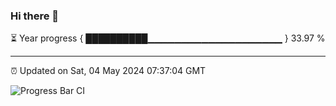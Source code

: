 ### Hi there 👋

⏳ Year progress { ██████████▁▁▁▁▁▁▁▁▁▁▁▁▁▁▁▁▁▁▁▁ } 33.97 %

---

⏰ Updated on Sat, 04 May 2024 07:37:04 GMT

![Progress Bar CI](https://github.com/IshwaranRudhara/GIT-ACTION/workflows/Progress%20Bar%20CI/badge.svg)
